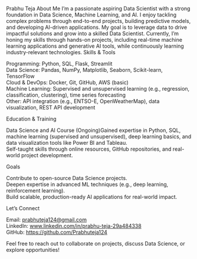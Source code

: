 Prabhu Teja
About Me
I’m a passionate aspiring Data Scientist with a strong foundation in Data Science, Machine Learning, and AI. I enjoy tackling complex problems through end-to-end projects, building predictive models, and developing AI-driven applications. My goal is to leverage data to drive impactful solutions and grow into a skilled Data Scientist.
Currently, I’m honing my skills through hands-on projects, including real-time machine learning applications and generative AI tools, while continuously learning industry-relevant technologies.
Skills & Tools

Programming: Python, SQL, Flask, Streamlit  
Data Science: Pandas, NumPy, Matplotlib, Seaborn, Scikit-learn, TensorFlow  
Cloud & DevOps: Docker, Git, GitHub, AWS (basic)  
Machine Learning: Supervised and unsupervised learning (e.g., regression, classification, clustering), time series forecasting  
Other: API integration (e.g., ENTSO-E, OpenWeatherMap), data visualization, REST API development


Education & Training

Data Science and AI Course (Ongoing)Gained expertise in Python, SQL, machine learning (supervised and unsupervised), deep learning basics, and data visualization tools like Power BI and Tableau.  
Self-taught skills through online resources, GitHub repositories, and real-world project development.

Goals

Contribute to open-source Data Science projects.  
Deepen expertise in advanced ML techniques (e.g., deep learning, reinforcement learning).  
Build scalable, production-ready AI applications for real-world impact.

Let’s Connect

Email: prabhuteja124@gmail.com  
LinkedIn: www.linkedin.com/in/prabhu-teja-29a484338  
GitHub: https://github.com/Prabhuteja124

Feel free to reach out to collaborate on projects, discuss Data Science, or explore opportunities!



<!--
**Prabhuteja124/Prabhuteja124** is a ✨ _special_ ✨ repository because its `README.md` (this file) appears on your GitHub profile.

Here are some ideas to get you started:

- 🔭 I’m currently working on ...
- 🌱 I’m currently learning ...
- 👯 I’m looking to collaborate on ...
- 🤔 I’m looking for help with ...
- 💬 Ask me about ...
- 📫 How to reach me: ...
- 😄 Pronouns: ...
- ⚡ Fun fact: ...
-->
